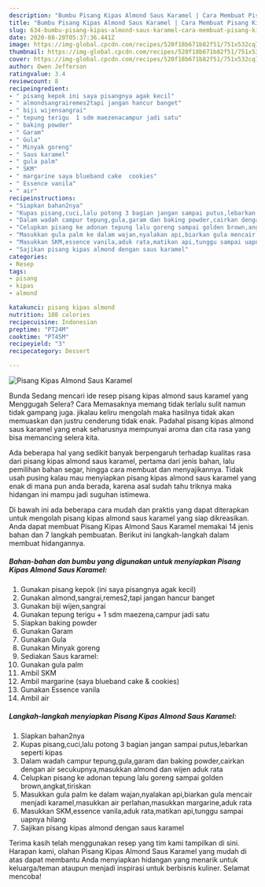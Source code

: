 ```yaml
---
description: "Bumbu Pisang Kipas Almond Saus Karamel | Cara Membuat Pisang Kipas Almond Saus Karamel Yang Sedap"
title: "Bumbu Pisang Kipas Almond Saus Karamel | Cara Membuat Pisang Kipas Almond Saus Karamel Yang Sedap"
slug: 634-bumbu-pisang-kipas-almond-saus-karamel-cara-membuat-pisang-kipas-almond-saus-karamel-yang-sedap
date: 2020-08-20T05:37:36.441Z
image: https://img-global.cpcdn.com/recipes/520f18b671b82f51/751x532cq70/pisang-kipas-almond-saus-karamel-foto-resep-utama.jpg
thumbnail: https://img-global.cpcdn.com/recipes/520f18b671b82f51/751x532cq70/pisang-kipas-almond-saus-karamel-foto-resep-utama.jpg
cover: https://img-global.cpcdn.com/recipes/520f18b671b82f51/751x532cq70/pisang-kipas-almond-saus-karamel-foto-resep-utama.jpg
author: Owen Jefferson
ratingvalue: 3.4
reviewcount: 8
recipeingredient:
- " pisang kepok ini saya pisangnya agak kecil"
- " almondsangrairemes2tapi jangan hancur banget"
- " biji wijensangrai"
- " tepung terigu  1 sdm maezenacampur jadi satu"
- " baking powder"
- " Garam"
- " Gula"
- " Minyak goreng"
- " Saus karamel"
- " gula palm"
- " SKM"
- " margarine saya blueband cake  cookies"
- " Essence vanila"
- " air"
recipeinstructions:
- "Siapkan bahan2nya"
- "Kupas pisang,cuci,lalu potong 3 bagian jangan sampai putus,lebarkan seperti kipas"
- "Dalam wadah campur tepung,gula,garam dan baking powder,cairkan dengan air secukupnya,masukkan almond dan wijen aduk rata"
- "Celupkan pisang ke adonan tepung lalu goreng sampai golden brown,angkat,tiriskan"
- "Masukkan gula palm ke dalam wajan,nyalakan api,biarkan gula mencair menjadi karamel,masukkan air perlahan,masukkan margarine,aduk rata"
- "Masukkan SKM,essence vanila,aduk rata,matikan api,tunggu sampai uapnya hilang"
- "Sajikan pisang kipas almond dengan saus karamel"
categories:
- Resep
tags:
- pisang
- kipas
- almond

katakunci: pisang kipas almond 
nutrition: 108 calories
recipecuisine: Indonesian
preptime: "PT24M"
cooktime: "PT45M"
recipeyield: "3"
recipecategory: Dessert

---
```



![Pisang Kipas Almond Saus Karamel](https://img-global.cpcdn.com/recipes/520f18b671b82f51/751x532cq70/pisang-kipas-almond-saus-karamel-foto-resep-utama.jpg)

Bunda Sedang mencari ide resep pisang kipas almond saus karamel yang Menggugah Selera? Cara Memasaknya memang tidak terlalu sulit namun tidak gampang juga. jikalau keliru mengolah maka hasilnya tidak akan memuaskan dan justru cenderung tidak enak. Padahal pisang kipas almond saus karamel yang enak seharusnya mempunyai aroma dan cita rasa yang bisa memancing selera kita.

Ada beberapa hal yang sedikit banyak berpengaruh terhadap kualitas rasa dari pisang kipas almond saus karamel, pertama dari jenis bahan, lalu pemilihan bahan segar, hingga cara membuat dan menyajikannya. Tidak usah pusing kalau mau menyiapkan pisang kipas almond saus karamel yang enak di mana pun anda berada, karena asal sudah tahu triknya maka hidangan ini mampu jadi suguhan istimewa.




Di bawah ini ada beberapa cara mudah dan praktis yang dapat diterapkan untuk mengolah pisang kipas almond saus karamel yang siap dikreasikan. Anda dapat membuat Pisang Kipas Almond Saus Karamel memakai 14 jenis bahan dan 7 langkah pembuatan. Berikut ini langkah-langkah dalam membuat hidangannya.

<!--inarticleads1-->

##### Bahan-bahan dan bumbu yang digunakan untuk menyiapkan Pisang Kipas Almond Saus Karamel:

1. Gunakan  pisang kepok (ini saya pisangnya agak kecil)
1. Gunakan  almond,sangrai,remes2,tapi jangan hancur banget
1. Gunakan  biji wijen,sangrai
1. Gunakan  tepung terigu + 1 sdm maezena,campur jadi satu
1. Siapkan  baking powder
1. Gunakan  Garam
1. Gunakan  Gula
1. Gunakan  Minyak goreng
1. Sediakan  Saus karamel:
1. Gunakan  gula palm
1. Ambil  SKM
1. Ambil  margarine (saya blueband cake &amp; cookies)
1. Gunakan  Essence vanila
1. Ambil  air




<!--inarticleads2-->

##### Langkah-langkah menyiapkan Pisang Kipas Almond Saus Karamel:

1. Siapkan bahan2nya
1. Kupas pisang,cuci,lalu potong 3 bagian jangan sampai putus,lebarkan seperti kipas
1. Dalam wadah campur tepung,gula,garam dan baking powder,cairkan dengan air secukupnya,masukkan almond dan wijen aduk rata
1. Celupkan pisang ke adonan tepung lalu goreng sampai golden brown,angkat,tiriskan
1. Masukkan gula palm ke dalam wajan,nyalakan api,biarkan gula mencair menjadi karamel,masukkan air perlahan,masukkan margarine,aduk rata
1. Masukkan SKM,essence vanila,aduk rata,matikan api,tunggu sampai uapnya hilang
1. Sajikan pisang kipas almond dengan saus karamel




Terima kasih telah menggunakan resep yang tim kami tampilkan di sini. Harapan kami, olahan Pisang Kipas Almond Saus Karamel yang mudah di atas dapat membantu Anda menyiapkan hidangan yang menarik untuk keluarga/teman ataupun menjadi inspirasi untuk berbisnis kuliner. Selamat mencoba!
